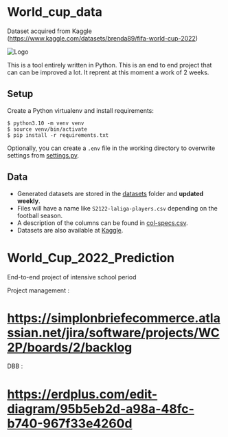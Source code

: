 # World_cup_data

Dataset acquired from Kaggle (https://www.kaggle.com/datasets/brenda89/fifa-world-cup-2022)

![Logo](dataset-cover.png)

This is a tool entirely written in Python. This is an end to end project that can can be improved a lot. It reprent at this moment a work of 2 weeks. 

## Setup

Create a Python virtualenv and install requirements:

```console
$ python3.10 -m venv venv
$ source venv/bin/activate
$ pip install -r requirements.txt
```

Optionally, you can create a `.env` file in the working directory to overwrite settings from [settings.py](settings.py).

## Data

- Generated datasets are stored in the [datasets](datasets) folder and **updated weekly**.
- Files will have a name like `S2122-laliga-players.csv` depending on the football season.
- A description of the columns can be found in [col-specs.csv](datasets/col-specs.csv).
- Datasets are also available at [Kaggle](https://www.kaggle.com/sdelquin/laliga-data).




# World_Cup_2022_Prediction
End-to-end project of intensive school period 

Project management : 
# https://simplonbriefecommerce.atlassian.net/jira/software/projects/WC2P/boards/2/backlog
DBB : 
# https://erdplus.com/edit-diagram/95b5eb2d-a98a-48fc-b740-967f33e4260d
